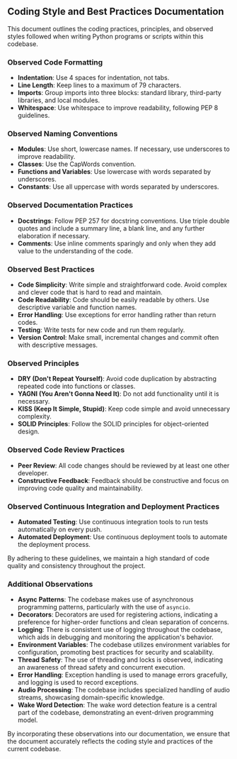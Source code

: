 ## Coding Style and Best Practices Documentation

This document outlines the coding practices, principles, and observed styles followed when writing Python programs or scripts within this codebase.

### Observed Code Formatting

- **Indentation**: Use 4 spaces for indentation, not tabs.
- **Line Length**: Keep lines to a maximum of 79 characters.
- **Imports**: Group imports into three blocks: standard library, third-party libraries, and local modules.
- **Whitespace**: Use whitespace to improve readability, following PEP 8 guidelines.

### Observed Naming Conventions

- **Modules**: Use short, lowercase names. If necessary, use underscores to improve readability.
- **Classes**: Use the CapWords convention.
- **Functions and Variables**: Use lowercase with words separated by underscores.
- **Constants**: Use all uppercase with words separated by underscores.

### Observed Documentation Practices

- **Docstrings**: Follow PEP 257 for docstring conventions. Use triple double quotes and include a summary line, a blank line, and any further elaboration if necessary.
- **Comments**: Use inline comments sparingly and only when they add value to the understanding of the code.

### Observed Best Practices

- **Code Simplicity**: Write simple and straightforward code. Avoid complex and clever code that is hard to read and maintain.
- **Code Readability**: Code should be easily readable by others. Use descriptive variable and function names.
- **Error Handling**: Use exceptions for error handling rather than return codes.
- **Testing**: Write tests for new code and run them regularly.
- **Version Control**: Make small, incremental changes and commit often with descriptive messages.

### Observed Principles

- **DRY (Don't Repeat Yourself)**: Avoid code duplication by abstracting repeated code into functions or classes.
- **YAGNI (You Aren't Gonna Need It)**: Do not add functionality until it is necessary.
- **KISS (Keep It Simple, Stupid)**: Keep code simple and avoid unnecessary complexity.
- **SOLID Principles**: Follow the SOLID principles for object-oriented design.

### Observed Code Review Practices

- **Peer Review**: All code changes should be reviewed by at least one other developer.
- **Constructive Feedback**: Feedback should be constructive and focus on improving code quality and maintainability.

### Observed Continuous Integration and Deployment Practices

- **Automated Testing**: Use continuous integration tools to run tests automatically on every push.
- **Automated Deployment**: Use continuous deployment tools to automate the deployment process.

By adhering to these guidelines, we maintain a high standard of code quality and consistency throughout the project.
### Additional Observations

- **Async Patterns**: The codebase makes use of asynchronous programming patterns, particularly with the use of `asyncio`.
- **Decorators**: Decorators are used for registering actions, indicating a preference for higher-order functions and clean separation of concerns.
- **Logging**: There is consistent use of logging throughout the codebase, which aids in debugging and monitoring the application's behavior.
- **Environment Variables**: The codebase utilizes environment variables for configuration, promoting best practices for security and scalability.
- **Thread Safety**: The use of threading and locks is observed, indicating an awareness of thread safety and concurrent execution.
- **Error Handling**: Exception handling is used to manage errors gracefully, and logging is used to record exceptions.
- **Audio Processing**: The codebase includes specialized handling of audio streams, showcasing domain-specific knowledge.
- **Wake Word Detection**: The wake word detection feature is a central part of the codebase, demonstrating an event-driven programming model.

By incorporating these observations into our documentation, we ensure that the document accurately reflects the coding style and practices of the current codebase.
